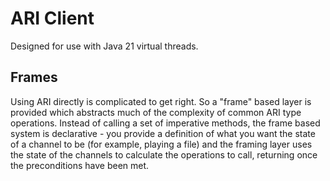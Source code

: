 # ARI Client

Designed for use with Java 21 virtual threads.


## Frames

Using ARI directly is complicated to get right.  So a "frame" based layer is provided which abstracts much of the complexity of common ARI type operations.  Instead of calling a set of imperative methods, the frame based system is declarative - you provide a definition of what you want the state of a channel to be (for example, playing a file) and the framing layer uses the state of the channels to calculate the operations to call, returning once the preconditions have been met.
